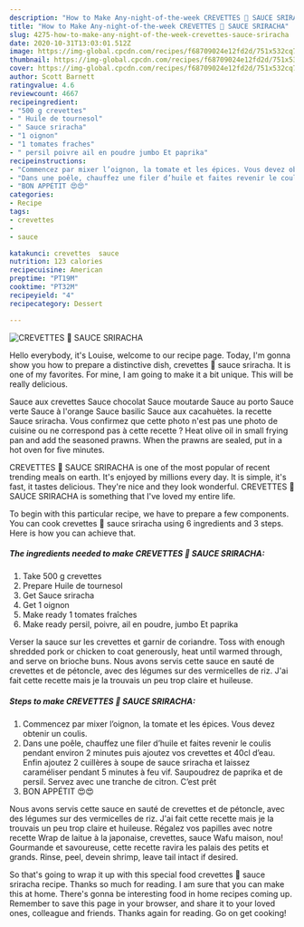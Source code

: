 ```yaml
---
description: "How to Make Any-night-of-the-week CREVETTES 🦐 SAUCE SRIRACHA"
title: "How to Make Any-night-of-the-week CREVETTES 🦐 SAUCE SRIRACHA"
slug: 4275-how-to-make-any-night-of-the-week-crevettes-sauce-sriracha
date: 2020-10-31T13:03:01.512Z
image: https://img-global.cpcdn.com/recipes/f68709024e12fd2d/751x532cq70/crevettes-🦐-sauce-sriracha-photo-principale-de-la-recette.jpg
thumbnail: https://img-global.cpcdn.com/recipes/f68709024e12fd2d/751x532cq70/crevettes-🦐-sauce-sriracha-photo-principale-de-la-recette.jpg
cover: https://img-global.cpcdn.com/recipes/f68709024e12fd2d/751x532cq70/crevettes-🦐-sauce-sriracha-photo-principale-de-la-recette.jpg
author: Scott Barnett
ratingvalue: 4.6
reviewcount: 4667
recipeingredient:
- "500 g crevettes"
- " Huile de tournesol"
- " Sauce sriracha"
- "1 oignon"
- "1 tomates fraches"
- " persil poivre ail en poudre jumbo Et paprika"
recipeinstructions:
- "Commencez par mixer l’oignon, la tomate et les épices. Vous devez obtenir un coulis."
- "Dans une poêle, chauffez une filer d’huile et faites revenir le coulis pendant environ 2 minutes puis ajoutez vos crevettes et 40cl d’eau. Enfin ajoutez 2 cuillères à soupe de sauce sriracha et laissez caraméliser pendant 5 minutes à feu vif. Saupoudrez de paprika et de persil. Servez avec une tranche de citron. C’est prêt"
- "BON APPÉTIT 😍😍"
categories:
- Recipe
tags:
- crevettes
- 
- sauce

katakunci: crevettes  sauce 
nutrition: 123 calories
recipecuisine: American
preptime: "PT19M"
cooktime: "PT32M"
recipeyield: "4"
recipecategory: Dessert

---
```



![CREVETTES 🦐 SAUCE SRIRACHA](https://img-global.cpcdn.com/recipes/f68709024e12fd2d/751x532cq70/crevettes-🦐-sauce-sriracha-photo-principale-de-la-recette.jpg)

Hello everybody, it's Louise, welcome to our recipe page. Today, I'm gonna show you how to prepare a distinctive dish, crevettes 🦐 sauce sriracha. It is one of my favorites. For mine, I am going to make it a bit unique. This will be really delicious.

Sauce aux crevettes Sauce chocolat Sauce moutarde Sauce au porto Sauce verte Sauce à l&#39;orange Sauce basilic Sauce aux cacahuètes. la recette Sauce sriracha. Vous confirmez que cette photo n&#39;est pas une photo de cuisine ou ne correspond pas à cette recette ? Heat olive oil in small frying pan and add the seasoned prawns. When the prawns are sealed, put in a hot oven for five minutes.

CREVETTES 🦐 SAUCE SRIRACHA is one of the most popular of recent trending meals on earth. It's enjoyed by millions every day. It is simple, it's fast, it tastes delicious. They're nice and they look wonderful. CREVETTES 🦐 SAUCE SRIRACHA is something that I've loved my entire life.


To begin with this particular recipe, we have to prepare a few components. You can cook crevettes 🦐 sauce sriracha using 6 ingredients and 3 steps. Here is how you can achieve that.

<!--inarticleads1-->

##### The ingredients needed to make CREVETTES 🦐 SAUCE SRIRACHA:

1. Take 500 g crevettes
1. Prepare  Huile de tournesol
1. Get  Sauce sriracha
1. Get 1 oignon
1. Make ready 1 tomates fraîches
1. Make ready  persil, poivre, ail en poudre, jumbo Et paprika


Verser la sauce sur les crevettes et garnir de coriandre. Toss with enough shredded pork or chicken to coat generously, heat until warmed through, and serve on brioche buns. Nous avons servis cette sauce en sauté de crevettes et de pétoncle, avec des légumes sur des vermicelles de riz. J&#39;ai fait cette recette mais je la trouvais un peu trop claire et huileuse. 

<!--inarticleads2-->

##### Steps to make CREVETTES 🦐 SAUCE SRIRACHA:

1. Commencez par mixer l’oignon, la tomate et les épices. Vous devez obtenir un coulis.
1. Dans une poêle, chauffez une filer d’huile et faites revenir le coulis pendant environ 2 minutes puis ajoutez vos crevettes et 40cl d’eau. Enfin ajoutez 2 cuillères à soupe de sauce sriracha et laissez caraméliser pendant 5 minutes à feu vif. Saupoudrez de paprika et de persil. Servez avec une tranche de citron. C’est prêt
1. BON APPÉTIT 😍😍


Nous avons servis cette sauce en sauté de crevettes et de pétoncle, avec des légumes sur des vermicelles de riz. J&#39;ai fait cette recette mais je la trouvais un peu trop claire et huileuse. Régalez vos papilles avec notre recette Wrap de laitue à la japonaise, crevettes, sauce Wafu maison, nou! Gourmande et savoureuse, cette recette ravira les palais des petits et grands. Rinse, peel, devein shrimp, leave tail intact if desired. 

So that's going to wrap it up with this special food crevettes 🦐 sauce sriracha recipe. Thanks so much for reading. I am sure that you can make this at home. There's gonna be interesting food in home recipes coming up. Remember to save this page in your browser, and share it to your loved ones, colleague and friends. Thanks again for reading. Go on get cooking!
